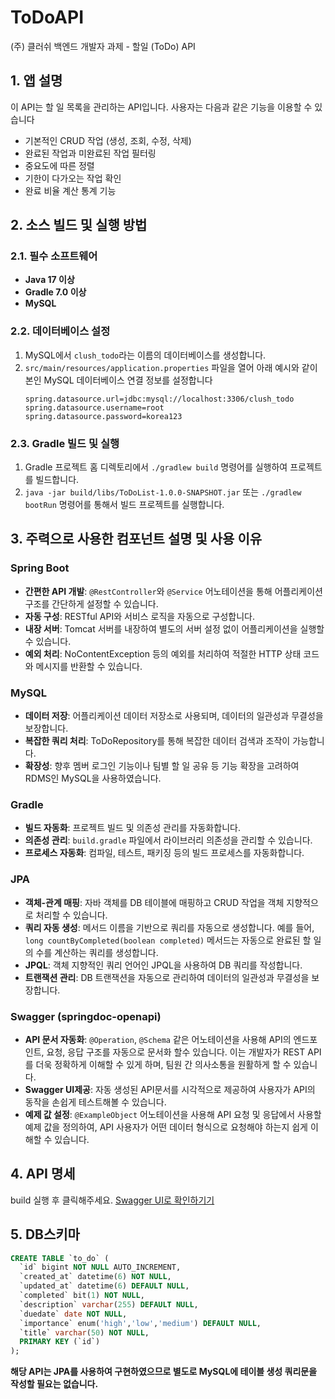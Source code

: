 # ToDoAPI
(주) 클러쉬 백엔드 개발자 과제 - 할일 (ToDo) API

## 1. 앱 설명
이 API는 할 일 목록을 관리하는 API입니다. 사용자는 다음과 같은 기능을 이용할 수 있습니다
- 기본적인 CRUD 작업 (생성, 조회, 수정, 삭제)
- 완료된 작업과 미완료된 작업 필터링
- 중요도에 따른 정렬
- 기한이 다가오는 작업 확인
- 완료 비율 계산 통계 기능

## 2. 소스 빌드 및 실행 방법

### 2.1. 필수 소프트웨어
- **Java 17 이상**
- **Gradle 7.0 이상**
- **MySQL**

### 2.2. 데이터베이스 설정
1. MySQL에서 `clush_todo`라는 이름의 데이터베이스를 생성합니다.
2. `src/main/resources/application.properties` 파일을 열어 아래 예시와 같이 본인 MySQL 데이터베이스 연결 정보를 설정합니다
    ```properties
    spring.datasource.url=jdbc:mysql://localhost:3306/clush_todo
    spring.datasource.username=root
    spring.datasource.password=korea123
    ```

### 2.3. Gradle 빌드 및 실행
1. Gradle 프로젝트 홈 디렉토리에서 `./gradlew build` 명령어를 실행하여 프로젝트를 빌드합니다.
2. `java -jar build/libs/ToDoList-1.0.0-SNAPSHOT.jar` 또는 `./gradlew bootRun` 명령어를 통해서 빌드 프로젝트를 실행합니다.

## 3. 주력으로 사용한 컴포넌트 설명 및 사용 이유

### Spring Boot

- **간편한 API 개발**: `@RestController`와 `@Service` 어노테이션을 통해 어플리케이션 구조를 간단하게 설정할 수 있습니다.
- **자동 구성**: RESTful API와 서비스 로직을 자동으로 구성합니다.
- **내장 서버**: Tomcat 서버를 내장하여 별도의 서버 설정 없이 어플리케이션을 실행할 수 있습니다.
- **예외 처리**: NoContentException 등의 예외를 처리하여 적절한 HTTP 상태 코드와 메시지를 반환할 수 있습니다.

### MySQL

- **데이터 저장**: 어플리케이션 데이터 저장소로 사용되며, 데이터의 일관성과 무결성을 보장합니다.
- **복잡한 쿼리 처리**: ToDoRepository를 통해 복잡한 데이터 검색과 조작이 가능합니다.
- **확장성**: 향후 멤버 로그인 기능이나 팀별 할 일 공유 등 기능 확장을 고려하여 RDMS인 MySQL을 사용하였습니다.

### Gradle

- **빌드 자동화**: 프로젝트 빌드 및 의존성 관리를 자동화합니다.
- **의존성 관리**: `build.gradle` 파일에서 라이브러리 의존성을 관리할 수 있습니다.
- **프로세스 자동화**: 컴파일, 테스트, 패키징 등의 빌드 프로세스를 자동화합니다.

### JPA

- **객체-관계 매핑**: 자바 객체를 DB 테이블에 매핑하고 CRUD 작업을 객체 지향적으로 처리할 수 있습니다.
- **쿼리 자동 생성**: 메서드 이름을 기반으로 쿼리를 자동으로 생성합니다. 예를 들어, `long countByCompleted(boolean completed)` 메서드는 자동으로 완료된 할 일의 수를 계산하는 쿼리를 생성합니다.
- **JPQL**: 객체 지향적인 쿼리 언어인 JPQL을 사용하여 DB 쿼리를 작성합니다.
- **트랜잭션 관리**: DB 트랜잭션을 자동으로 관리하여 데이터의 일관성과 무결성을 보장합니다.

### Swagger (springdoc-openapi)

- **API 문서 자동화**: `@Operation`, `@Schema` 같은 어노테이션을 사용해 API의 엔드포인트, 요청, 응답 구조를 자동으로 문서화 할수 있습니다. 이는 개발자가 REST API를 더욱 정확하게 이해할 수 있게 하며, 팀원 간 의사소통을 원활하게 할 수 있습니다.
- **Swagger UI제공**: 자동 생성된 API문서를 시각적으로 제공하여 사용자가 API의 동작을 손쉽게 테스트해볼 수 있습니다.
- **예제 값 설정**: `@ExampleObject` 어노테이션을 사용해 API 요청 및 응답에서 사용할 예제 값을 정의하여, API 사용자가 어떤 데이터 형식으로 요청해야 하는지 쉽게 이해할 수 있습니다.
  
## 4. API 명세
build 실행 후 클릭해주세요.
<a href="http://localhost:8080/clush-backend.html">Swagger UI로 확인하기기</a>

## 5. DB스키마
```sql
CREATE TABLE `to_do` (
  `id` bigint NOT NULL AUTO_INCREMENT,
  `created_at` datetime(6) NOT NULL,
  `updated_at` datetime(6) DEFAULT NULL,
  `completed` bit(1) NOT NULL,
  `description` varchar(255) DEFAULT NULL,
  `duedate` date NOT NULL,
  `importance` enum('high','low','medium') DEFAULT NULL,
  `title` varchar(50) NOT NULL,
  PRIMARY KEY (`id`)
);
```
<strong>해당 API는 JPA를 사용하여 구현하였으므로 별도로 MySQL에 테이블 생성 쿼리문을 작성할 필요는 없습니다.</strong>
